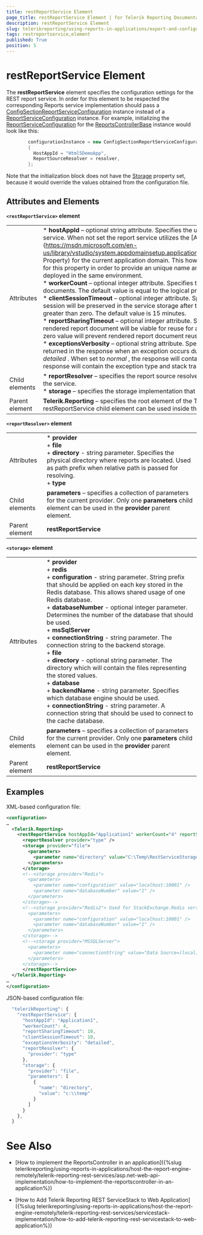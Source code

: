 ```yaml
---
title: restReportService Element
page_title: restReportService Element | for Telerik Reporting Documentation
description: restReportService Element
slug: telerikreporting/using-reports-in-applications/export-and-configure/configure-the-report-engine/restreportservice-element
tags: restreportservice,element
published: True
position: 5
---
```


# restReportService Element



The __restReportService__  element specifies the configuration settings for the REST report service.         In order for this element to be respected the corresponding Reports service implementation should pass a          [ConfigSectionReportServiceConfiguration](/reporting/api/Telerik.Reporting.Services.ConfigSectionReportServiceConfiguration)          instance instead of a          [ReportServiceConfiguration](/reporting/api/Telerik.Reporting.Services.ReportServiceConfiguration)          instance. For example, initializing the           [ReportServiceConfiguration](/reporting/api/Telerik.Reporting.Services.WebApi.ReportsControllerBase#Telerik_Reporting_Services_WebApi_ReportsControllerBase_ReportServiceConfiguration)  for the           [ReportsControllerBase](/reporting/api/Telerik.Reporting.Services.WebApi.ReportsControllerBase)  instance would look like this:       

	
````c#
        configurationInstance = new ConfigSectionReportServiceConfiguration
        {
          HostAppId = "Html5DemoApp",
          ReportSourceResolver = resolver,
        };
````



Note that the initialization block does not have the           [Storage](/reporting/api/Telerik.Reporting.Services.IReportServiceConfiguration#Telerik_Reporting_Services_IReportServiceConfiguration_Storage)  property set, because it would          override the values obtained from the configuration file.       

## Attributes and Elements

__```<restReportService>``` element__ 



|   |   |
| ------ | ------ |
Attributes|*  __hostAppId__ – optional string attribute. Specifies the unique constant name of the application hosting the reports service.                     When not set the report service utilizes the [AppDomainSetup.ApplicationName Property](https://msdn.microsoft.com/en-us/library/vstudio/system.appdomainsetup.applicationname(v=vs.100).aspx">AppDomainSetup.ApplicationName Property) for the current application domain.                     This however is not sufficient for each application setup. Set a value for this property in order to provide an unique name among all apps                     implementing the report service that will be deployed in the same environment.<br/>*  __workerCount__ – optional integer attribute. Specifies the count of the worker threads that render report documents.                     The default value is equal to the logical processors available on the server machine.<br/>*  __clientSessionTimeout__ – optional integer attribute. Specifies the value in minutes indicating how long a client                     session will be preserved in the service storage after the last interaction from this client. The value must be greater than zero.                     The default value is 15 minutes.<br/>*  __reportSharingTimeout__ – optional integer attribute. Specifies the value in minutes indicating how long a rendered report document                     will be viable for reuse for all clients. The value must be greater than or equal to zero.                     A zero value will prevent rendered report document reuse. The default value is zero.<br/>*  __exceptionsVerbosity__ – optional string attribute.                     Specifies the verbosity level of the exception information returned in the response when an exception occurs during report rendering.                     The supported values are *normal* and *detailed* .                     When set to *normal* , the response will contain only the exception message.                     When set to *detailed* , the response will contain the exception type and stack trace.                     The default value is *normal* .|
|Child elements|*  __reportResolver__ – specifies the report source resolver implementation that will be used for report resolving from the service.<br/>*  __storage__ – specifies the storage implementation that will be used for internal storage from the report service.|
|Parent element| __Telerik.Reporting__ – specifies the root element of the Telerik Reporting configuration settings. Only a single restReportService child element can be used inside                 the Telerik.Reporting root element|




__```<reportResolver>``` element__ 



|   |   |
| ------ | ------ |
Attributes|*  __provider__ <br/>   +  __file__ <br/>   +  __directory__ - string parameter. Specifies the physical directory where reports are located.                             Used as path prefix when relative path is passed for resolving.<br/>   +  __type__ |
|Child elements| __parameters__ – specifies a collection of parameters for the current provider. Only one __parameters__ child element can be                 used in the __provider__ parent element.|
|Parent element| __restReportService__|




__```<storage>``` element__ 



|   |   |
| ------ | ------ |
Attributes|*  __provider__ <br/>   +  __redis__ <br/>   +  __configuration__ - string parameter. String prefix that should be applied on each key stored in the Redis database.                             This allows shared usage of one Redis database.<br/>   +  __databaseNumber__ - optional integer parameter. Determines the number of the database that should be used.<br/>   +  __msSqlServer__ <br/>   +  __connectionString__ - string parameter. The connection string to the backend storage.<br/>   +  __file__ <br/>   +  __directory__ - optional string parameter. The directory which will contain the files representing the stored values.<br/>   +  __database__ <br/>   +  __backendName__ - string parameter. Specifies which database engine should be used.<br/>   +  __connectionString__ - string parameter. A connection string that should be used to connect to the cache database.|
|Child elements| __parameters__ – specifies a collection of parameters for the current provider. Only one __parameters__ child element can be                 used in the __provider__ parent element.|
|Parent element| __restReportService__|




## Examples

XML-based configuration file:

	
````xml
<configuration>
…
  <Telerik.Reporting>
    <restReportService hostAppId="Application1" workerCount="4" reportSharingTimeout="10" clientSessionTimeout="10" exceptionsVerbosity="detailed">
      <reportResolver provider="type" />
      <storage provider="file">
        <parameters>
          <parameter name="directory" value="C:\Temp\RestServiceStorage" />
        </parameters>
      </storage>
      <!--<storage provider="Redis">
        <parameters>
          <parameter name="configuration" value="localhost:10001" />
          <parameter name="databaseNumber" value="1" />
        </parameters>
      </storage>-->
      <!--<storage provider="Redis2"> Used for StackExchange.Redis version 2.0+
        <parameters>
          <parameter name="configuration" value="localhost:10001" />
          <parameter name="databaseNumber" value="1" />
        </parameters>
      </storage>-->
      <!--<storage provider="MSSQLServer">
        <parameters>
          <parameter name="connectionString" value="Data Source=(local)\SQLEXPRESS;Initial Catalog=RestServiceStorage;Integrated Security=SSPI" />
        </parameters>
      </storage>-->    
      </restReportService>
  </Telerik.Reporting>
…
</configuration>
````



JSON-based configuration file:

	
````js
  "telerikReporting": {          
    "restReportService": {
      "hostAppId": "Application1",
      "workerCount": 4,
      "reportSharingTimeout": 10,
      "clientSessionTimeout": 10,
      "exceptionsVerbosity": "detailed",
      "reportResolver": {
        "provider": "type"
      },
      "storage": {
        "provider": "file",
        "parameters": [
          {
            "name": "directory",
            "value": "c:\\temp"
          }
        ]
      }
    },
  }
````



# See Also


 * [How to implement the ReportsController in an application]({%slug telerikreporting/using-reports-in-applications/host-the-report-engine-remotely/telerik-reporting-rest-services/asp.net-web-api-implementation/how-to-implement-the-reportscontroller-in-an-application%})

 * [How to Add Telerik Reporting REST ServiceStack to Web Application]({%slug telerikreporting/using-reports-in-applications/host-the-report-engine-remotely/telerik-reporting-rest-services/servicestack-implementation/how-to-add-telerik-reporting-rest-servicestack-to-web-application%})
